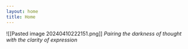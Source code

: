 ```yaml
---
layout: home
title: Home
---
```


![[Pasted image 20240410222151.png]]
*Pairing the darkness of thought with the clarity of expression*
